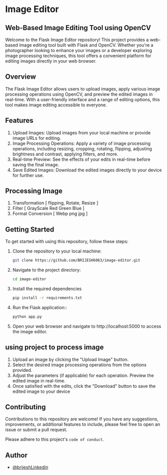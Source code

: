 
# Image Editor 

## Web-Based Image Editing Tool using OpenCV

Welcome to the Flask Image Editor repository! This project provides a web-based image editing tool built with Flask and OpenCV. Whether you're a photographer looking to enhance your images or a developer exploring image processing techniques, this tool offers a convenient platform for editing images directly in your web browser.

## Overview
The Flask Image Editor allows users to upload images, apply various image processing operations using OpenCV, and preview the edited images in real-time. With a user-friendly interface and a range of editing options, this tool makes image editing accessible to everyone.


## Features

1. Upload Images: Upload images from your local machine or provide image URLs for editing.
2. Image Processing Operations: Apply a variety of image processing operations, including resizing, cropping, rotating, flipping, adjusting brightness and contrast, applying filters, and more.
3. Real-time Preview: See the effects of your edits in real-time before saving the final image.
4. Save Edited Images: Download the edited images directly to your device for further use.

## Processing Image

1. Transformation [ flipping, Rotate, Resize ]
2. Filter [ GrayScale Red Green Blue ]
3. Format Conversion [ Webp png jpg ]




    




## Getting Started
To get started with using this repository, follow these steps:

1. Clone the repository to your local machine:
    ```bash
    git clone https://github.com/BRIJESH6063/image-editor.git
    ```
2. Navigate to the project directory:
    ```bash
    cd image-editor
    ```

3. Install the required dependencies
    ```bash
    pip install -r requirements.txt
    ```

3. Run the Flask application::
    ```bash
    python app.py
    ```
4. Open your web browser and navigate to http://localhost:5000 to access the image editor.

## using project to process image
1. Upload an image by clicking the "Upload Image" button.
2. Select the desired image processing operations from the options provided.
3. Adjust the parameters (if applicable) for each operation.
Preview the edited image in real-time.
4. Once satisfied with the edits, click the "Download" button to save the edited image to your device







## Contributing

Contributions to this repository are welcome! If you have any suggestions, improvements, or additional features to include, please feel free to open an issue or submit a pull request.

Please adhere to this project's `code of conduct`.
## Author

- [@brijeshLinkedin](https://www.linkedin.com/in/brijesh6063/)

